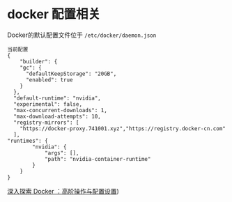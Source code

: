 # docker 配置相关

Docker的默认配置文件位于 `/etc/docker/daemon.json`

```
当前配置
{
    "builder": {
    "gc": {
      "defaultKeepStorage": "20GB",
      "enabled": true
    }
  },
  "default-runtime": "nvidia",
  "experimental": false,
  "max-concurrent-downloads": 1,
  "max-download-attempts": 10,
  "registry-mirrors": [
    "https://docker-proxy.741001.xyz","https://registry.docker-cn.com"
  ],
"runtimes": {
        "nvidia": {
            "args": [],
            "path": "nvidia-container-runtime"
        }
    }
}
```

[ 深入探索 Docker ：高阶操作与配置设置](https://blog.csdn.net/stromboli/article/details/142553089))
